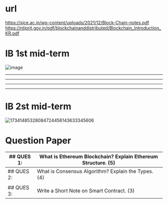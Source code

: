# url 
https://sjce.ac.in/wp-content/uploads/2021/12/Block-Chain-notes.pdf
https://ntiprit.gov.in/pdf/blockchainanddistributed/Blockchain_Introduction_KR.pdf


# IB 1st mid-term 

![image](https://github.com/user-attachments/assets/6ea62146-2bd1-4109-a472-69e6c2f8f0bb)

_______________
_______________
_______________
_______________
# IB 2st mid-term 
![17341485328084724456143633345606](https://github.com/user-attachments/assets/2e0b4172-d0b7-44df-9dc2-7a7ddaa837b6)

# Question Paper

 
| ## QUES 1:| What is Ethereum Blockchain? Explain Ethereum Structure. (5)    |
|-----------|-----------------------------------------------------------------|
| ## QUES 2:| What is Consensus Algorithm? Explain the Types. (4)             |
|           |                                                                 |
| ## QUES 3:| Write a Short Note on Smart Contract. (3)                       |
 

